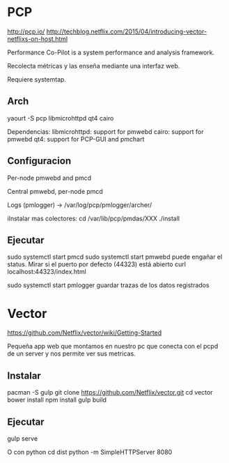 # PCP
http://pcp.io/
http://techblog.netflix.com/2015/04/introducing-vector-netflixs-on-host.html

Performance Co-Pilot is a system performance and analysis framework.

Recolecta métricas y las enseña mediante una interfaz web.

Requiere systemtap.

## Arch
yaourt -S pcp libmicrohttpd qt4 cairo

Dependencias:
    libmicrohttpd: support for pmwebd
    cairo: support for pmwebd
    qt4: support for PCP-GUI and pmchart

## Configuracion
Per-node pmwebd and pmcd

Central pmwebd, per-node pmcd

Logs (pmlogger) -> /var/log/pcp/pmlogger/archer/

iInstalar mas colectores:
cd /var/lib/pcp/pmdas/XXX
./install

## Ejecutar
sudo systemctl start pmcd
sudo systemctl start pmwebd
  puede engañar el status. Mirar si el puerto por defecto (44323) está abierto
  curl localhost:44323/index.html

sudo systemctl start pmlogger
  guardar trazas de los datos registrados





# Vector
https://github.com/Netflix/vector/wiki/Getting-Started

Pequeña app web que montamos en nuestro pc que conecta con el pcpd de un server y nos permite ver sus metricas.

## Instalar
pacman -S gulp
git clone https://github.com/Netflix/vector.git
cd vector
bower install
npm install
gulp build

## Ejecutar
gulp serve

O con python
cd dist
python -m SimpleHTTPServer 8080

